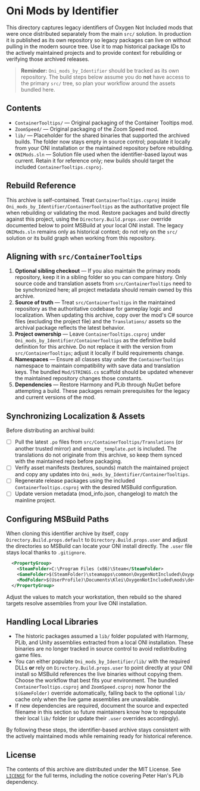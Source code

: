 # Oni Mods by Identifier

This directory captures legacy identifiers of Oxygen Not Included mods that were once distributed separately from the main `src/` solution. In production it is published as its own repository so legacy packages can live on without pulling in the modern source tree. Use it to map historical package IDs to the actively maintained projects and to provide context for rebuilding or verifying those archived releases.

> **Reminder:** `Oni_mods_by_Identifier` should be tracked as its own repository. The build steps below assume you do **not** have access to the primary `src/` tree, so plan your workflow around the assets bundled here.

## Contents
- `ContainerTooltips/` — Original packaging of the Container Tooltips mod.
- `ZoomSpeed/` — Original packaging of the Zoom Speed mod.
- `lib/` — Placeholder for the shared binaries that supported the archived builds. The folder now stays empty in source control;
  populate it locally from your ONI installation or the maintained repository before rebuilding.
- `ONIMods.sln` — Solution file used when the identifier-based layout was current. Retain it for reference only; new builds should target the included `ContainerTooltips.csproj`.

## Rebuild Reference
This archive is self-contained. Treat `ContainerTooltips.csproj` inside `Oni_mods_by_Identifier/ContainerTooltips` as the authoritative project file when rebuilding or validating the mod. Restore packages and build directly against this project, using the `Directory.Build.props.user` override documented below to point MSBuild at your local ONI install. The legacy `ONIMods.sln` remains only as historical context; do not rely on the `src/` solution or its build graph when working from this repository.

## Aligning with `src/ContainerTooltips`
1. **Optional sibling checkout** — If you also maintain the primary mods repository, keep it in a sibling folder so you can compare history. Only source code and translation assets from `src/ContainerTooltips` need to be synchronized here; all project metadata should remain owned by this archive.
2. **Source of truth** — Treat `src/ContainerTooltips` in the maintained repository as the authoritative codebase for gameplay logic and localization. When updating this archive, copy over the mod's C# source files (excluding the project file) and the `Translations/` assets so the archival package reflects the latest behavior.
3. **Project ownership** — Leave `ContainerTooltips.csproj` under `Oni_mods_by_Identifier/ContainerTooltips` as the definitive build definition for this archive. Do not replace it with the version from `src/ContainerTooltips`; adjust it locally if build requirements change.
4. **Namespaces** — Ensure all classes stay under the `ContainerTooltips` namespace to maintain compatibility with save data and translation keys. The bundled `Mod/STRINGS.cs` scaffold should be updated whenever the maintained repository changes those constants.
5. **Dependencies** — Restore Harmony and PLib through NuGet before attempting a build. These packages remain prerequisites for the legacy and current versions of the mod.

## Synchronizing Localization & Assets
Before distributing an archival build:
- [ ] Pull the latest `.po` files from `src/ContainerTooltips/Translations` (or another trusted mirror) and ensure `_template.pot` is included. The translations do not originate from this archive, so keep them synced with the maintained repo before packaging.
- [ ] Verify asset manifests (textures, sounds) match the maintained project and copy any updates into `Oni_mods_by_Identifier/ContainerTooltips`.
- [ ] Regenerate release packages using the included `ContainerTooltips.csproj` with the desired MSBuild configuration.
- [ ] Update version metadata (mod_info.json, changelog) to match the mainline project.

## Configuring MSBuild Paths
When cloning this identifier archive by itself, copy `Directory.Build.props.default` to `Directory.Build.props.user` and adjust the directories so MSBuild can locate your ONI install directly. The `.user` file stays local thanks to `.gitignore`.

```xml
  <PropertyGroup>
    <SteamFolder>C:\Program Files (x86)\Steam</SteamFolder>
    <GameFolder>$(SteamFolder)\steamapps\common\OxygenNotIncluded\OxygenNotIncluded_Data\Managed</GameFolder>
    <ModFolder>$(UserProfile)\Documents\Klei\OxygenNotIncluded\mods\dev</ModFolder>
  </PropertyGroup>
```

Adjust the values to match your workstation, then rebuild so the shared targets resolve assemblies from your live ONI installation.

## Handling Local Libraries
- The historic packages assumed a `lib/` folder populated with Harmony, PLib, and Unity assemblies extracted from a local ONI installation. These binaries are no longer tracked in source control to avoid redistributing game files.
- You can either populate `Oni_mods_by_Identifier/lib/` with the required DLLs **or** rely on `Directory.Build.props.user` to point directly at your ONI install so MSBuild references the live binaries without copying them. Choose the workflow that best fits your environment. The bundled `ContainerTooltips.csproj` and `ZoomSpeed.csproj` now honor the `$(GameFolder)` override automatically, falling back to the optional `lib/` cache only when the live game assemblies are unavailable.
- If new dependencies are required, document the source and expected filename in this section so future maintainers know how to repopulate their local `lib/` folder (or update their `.user` overrides accordingly).

By following these steps, the identifier-based archive stays consistent with the actively maintained mods while remaining ready for historical reference.

## License
The contents of this archive are distributed under the MIT License. See [`LICENSE`](./LICENSE) for the full terms, including the notice covering Peter Han's PLib dependency.
